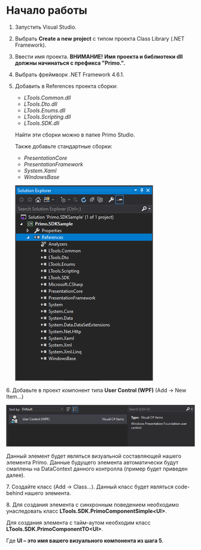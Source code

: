 # Начало работы

1. Запустить Visual Studio.
2. Выбрать **Create a new project** с типом проекта Class Library (.NET Framework).
3. Ввести имя проекта. **ВНИМАНИЕ!** **Имя проекта и библиотеки dll должны начинаться с префикса "Primo.".** 
4. Выбрать фреймворк .NET Framework 4.6.1.
5. Добавить в References проекта сборки:
   * _LTools.Common.dll_
   * _LTools.Dto.dll_
   * _LTools.Enums.dll_
   * _LTools.Scripting.dll_
   * _LTools.SDK.dll_

   Найти эти сборки можно в папке Primo Studio.

   Также добавьте стандартные сборки:

   * _PresentationCore_
   * _PresentationFramework_
   * _System.Xaml_
   * _WindowsBase_

   ![](<../../.gitbook/assets/0 (133).png>)

6\. Добавьте в проект компонент типа **User Control (WPF)** (Add -> New Item…)

![](<../../.gitbook/assets/1 (118).png>)

   Данный элемент будет являться визуальной составляющей нашего элемента Primo. Данные будущего элемента автоматически будут смаплены на DataContext данного контролла (пример будет приведен далее).

7\. Создайте класс (Add -> Class…). Данный класс будет являться code-behind нашего элемента.

8\. Для создания элемента с синхронным поведением необходимо унаследовать класс **LTools.SDK.PrimoComponentSimple\<UI>**. 

Для создания элемента с тайм-аутом необходим класс **LTools.SDK.PrimoComponentTO\<UI>**.

Где **UI – это имя вашего визуального компонента из шага 5**.
